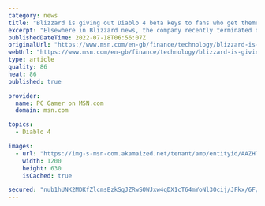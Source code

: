 ```yaml
---
category: news
title: "Blizzard is giving out Diablo 4 beta keys to fans who get themed tattoos"
excerpt: "Elsewhere in Blizzard news, the company recently terminated development on Heroes of the Storm, struggled with new characters in Overwatch 2, and found 'no evidence' of systemic m ..."
publishedDateTime: 2022-07-18T06:56:07Z
originalUrl: "https://www.msn.com/en-gb/finance/technology/blizzard-is-giving-out-diablo-4-beta-keys-to-fans-who-get-themed-tattoos/ar-AAZHTtg"
webUrl: "https://www.msn.com/en-gb/finance/technology/blizzard-is-giving-out-diablo-4-beta-keys-to-fans-who-get-themed-tattoos/ar-AAZHTtg"
type: article
quality: 86
heat: 86
published: true

provider:
  name: PC Gamer on MSN.com
  domain: msn.com

topics:
  - Diablo 4

images:
  - url: "https://img-s-msn-com.akamaized.net/tenant/amp/entityid/AAZHTt7.img?h=630&w=1200&m=6&q=60&o=t&l=f&f=jpg&x=603&y=217"
    width: 1200
    height: 630
    isCached: true

secured: "nub1hUNK2MDKfZlcmsBzkSgJZRwSOWJxw4qDX1cT64mYoNl3Ocij/JFkx/6F/rBONuayi8bQp+zHN4Y634KMY57sLEFb0tWdquoJDimUOlp1Q+QcQa3v8meeZSlv/TN+drisQvcEQn3lFhv+y+sRYV/MI7mbxEl0Jyq5auV62ZyHeGkOZWjfUjcqgBQbH3czvM2bKdRwVWdRFro+6RVAjiCc4iy3OlTpzK9AofjlZeBvP8B+qcnExhA7fo6XQB8ettSl5f1Hcn7YnpLrxyI3KYrSWPtPGOxtvNwF5iQqpmdt+/nlUsKltfjjfjehY77yE7OAIEntQSTMau1HMiYXQ4V1Ni99nXSC4TTukk1m77I=;RV/9xxgaGVcoQuEkURsLxg=="
---
```


